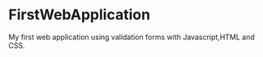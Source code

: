 # FirstWebApplication

My first web application using validation forms with Javascript,HTML and CSS.

